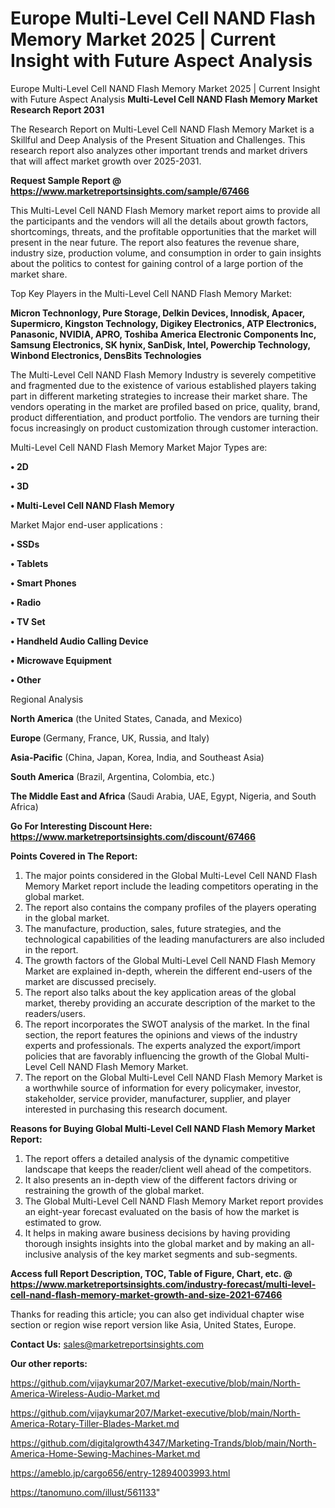 # Europe Multi-Level Cell NAND Flash Memory Market 2025 | Current Insight with Future Aspect Analysis
 Europe Multi-Level Cell NAND Flash Memory Market 2025 | Current Insight with Future Aspect Analysis
<strong>Multi-Level Cell NAND Flash Memory Market Research Report 2031</strong>

The Research Report on Multi-Level Cell NAND Flash Memory Market is a Skillful and Deep Analysis of the Present Situation and Challenges. This research report also analyzes other important trends and market drivers that will affect market growth over 2025-2031.

<strong>Request Sample Report @ <a href=https://www.marketreportsinsights.com/sample/67466>https://www.marketreportsinsights.com/sample/67466</a></strong>

This Multi-Level Cell NAND Flash Memory market report aims to provide all the participants and the vendors will all the details about growth factors, shortcomings, threats, and the profitable opportunities that the market will present in the near future. The report also features the revenue share, industry size, production volume, and consumption in order to gain insights about the politics to contest for gaining control of a large portion of the market share.

Top Key Players in the Multi-Level Cell NAND Flash Memory Market:

<strong>Micron Technonlogy, Pure Storage, Delkin Devices, Innodisk, Apacer, Supermicro, Kingston Technology, Digikey Electronics, ATP Electronics, Panasonic, NVIDIA, APRO, Toshiba America Electronic Components Inc, Samsung Electronics, SK hynix, SanDisk, Intel, Powerchip Technology, Winbond Electronics, DensBits Technologies</strong>

The Multi-Level Cell NAND Flash Memory Industry is severely competitive and fragmented due to the existence of various established players taking part in different marketing strategies to increase their market share. The vendors operating in the market are profiled based on price, quality, brand, product differentiation, and product portfolio. The vendors are turning their focus increasingly on product customization through customer interaction.

Multi-Level Cell NAND Flash Memory Market Major Types are:

<strong>• 2D

• 3D

• Multi-Level Cell NAND Flash Memory</strong>

Market Major end-user applications :

<strong>• SSDs

• Tablets

• Smart Phones

• Radio

• TV Set

• Handheld Audio Calling Device

• Microwave Equipment

• Other</strong>

Regional Analysis

</u><strong><b>North America</b></strong> (the United States, Canada, and Mexico)

<strong><b>Europe </b></strong>(Germany, France, UK, Russia, and Italy)

<strong><b>Asia-Pacific</b></strong> (China, Japan, Korea, India, and Southeast Asia)

<strong><b>South America</b></strong> (Brazil, Argentina, Colombia, etc.)

<strong><b>The Middle East and Africa</b></strong> (Saudi Arabia, UAE, Egypt, Nigeria, and South Africa)

<strong>Go For Interesting Discount Here: <a href=https://www.marketreportsinsights.com/discount/67466>https://www.marketreportsinsights.com/discount/67466</a></strong>

<strong>Points Covered in The Report:</strong>
<ol>
  <li>The major points considered in the Global Multi-Level Cell NAND Flash Memory Market report include the leading competitors operating in the global market.</li>
  <li>The report also contains the company profiles of the players operating in the global market.</li>
  <li>The manufacture, production, sales, future strategies, and the technological capabilities of the leading manufacturers are also included in the report.</li>
  <li>The growth factors of the Global Multi-Level Cell NAND Flash Memory Market are explained in-depth, wherein the different end-users of the market are discussed precisely.</li>
  <li>The report also talks about the key application areas of the global market, thereby providing an accurate description of the market to the readers/users.</li>
  <li>The report incorporates the SWOT analysis of the market. In the final section, the report features the opinions and views of the industry experts and professionals. The experts analyzed the export/import policies that are favorably influencing the growth of the Global Multi-Level Cell NAND Flash Memory Market.</li>
  <li>The report on the Global Multi-Level Cell NAND Flash Memory Market is a worthwhile source of information for every policymaker, investor, stakeholder, service provider, manufacturer, supplier, and player interested in purchasing this research document.</li>
</ol>
<strong>Reasons for Buying Global Multi-Level Cell NAND Flash Memory Market Report:</strong>

<ol>
  <li>The report offers a detailed analysis of the dynamic competitive landscape that keeps the reader/client well ahead of the competitors.</li>
  <li>It also presents an in-depth view of the different factors driving or restraining the growth of the global market.</li>
  <li>The Global Multi-Level Cell NAND Flash Memory Market report provides an eight-year forecast evaluated on the basis of how the market is estimated to grow.</li>
  <li>It helps in making aware business decisions by having providing thorough insights insights into the global market and by making an all-inclusive analysis of the key market segments and sub-segments.</li>
</ol>
<strong>Access full Report Description, TOC, Table of Figure, Chart, etc. @ <a href=https://www.marketreportsinsights.com/industry-forecast/multi-level-cell-nand-flash-memory-market-growth-and-size-2021-67466>https://www.marketreportsinsights.com/industry-forecast/multi-level-cell-nand-flash-memory-market-growth-and-size-2021-67466</a></strong>


Thanks for reading this article; you can also get individual chapter wise section or region wise report version like Asia, United States, Europe.

<strong>Contact Us:</strong>
sales@marketreportsinsights.com

<strong>Our other reports:</strong>

<a href=https://github.com/vijaykumar207/Market-executive/blob/main/North-America-Wireless-Audio-Market.md>https://github.com/vijaykumar207/Market-executive/blob/main/North-America-Wireless-Audio-Market.md</a>

<a href=https://github.com/vijaykumar207/Market-executive/blob/main/North-America-Rotary-Tiller-Blades-Market.md>https://github.com/vijaykumar207/Market-executive/blob/main/North-America-Rotary-Tiller-Blades-Market.md</a>

<a href=https://github.com/digitalgrowth4347/Marketing-Trands/blob/main/North-America-Home-Sewing-Machines-Market.md>https://github.com/digitalgrowth4347/Marketing-Trands/blob/main/North-America-Home-Sewing-Machines-Market.md</a>

<a href=https://ameblo.jp/cargo656/entry-12894003993.html>https://ameblo.jp/cargo656/entry-12894003993.html</a>

<a href=https://tanomuno.com/illust/561133>https://tanomuno.com/illust/561133</a>"

